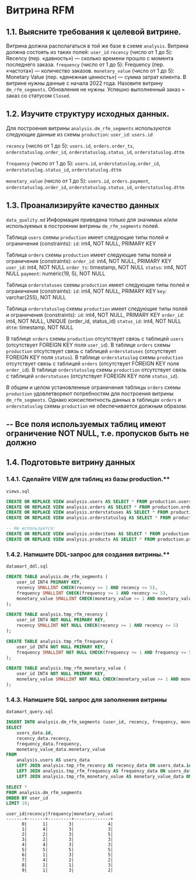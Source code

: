 # Витрина RFM

## 1.1. Выясните требования к целевой витрине.
Витрина должна располагаться в той же базе в схеме `analysis`.
Витрина должна состоять из таких полей:
`user_id`
`recency` (число от 1 до 5): Recency (пер. «давность») — сколько времени прошло с момента последнего заказа.
`frequency` (число от 1 до 5): Frequency (пер. «частота») — количество заказов.
`monetary_value` (число от 1 до 5): Monetary Value (пер. «денежная ценность») — сумма затрат клиента.
В витрине нужны данные с начала 2022 года.
Назовите витрину `dm_rfm_segments`.
Обновления не нужны.
Успешно выполненный заказ = заказ со статусом `Closed`.

## 1.2. Изучите структуру исходных данных.
Для построения витрины `analysis.dm_rfm_segments` используются следующие данные из схемы `production`:
`user_id`: `users.id`

`recency` (число от 1 до 5):
`users.id`, `orders.order_ts`, `orderstatuslog.order_id`, `orderstatuslog.status_id`, `orderstatuslog.dttm`

`frequency` (число от 1 до 5):
`users.id`, `orderstatuslog.order_id`, `orderstatuslog.status_id`, `orderstatuslog.dttm`

`monetary_value` (число от 1 до 5):
`users.id`, `orders.payment`, `orderstatuslog.order_id`, `orderstatuslog.status_id`, `orderstatuslog.dttm`

## 1.3. Проанализируйте качество данных
`data_quality.md`
Информация приведена только для значимых и/или используемых в построении витрины `dm_rfm_segments` полей.

Таблица `users` схемы `production` имеет следующие типы полей и ограничения (constraints):
`id`: int4, NOT NULL, PRIMARY KEY

Таблица `orders` схемы `production` имеет следующие типы полей и ограничения (constraints):
`order_id`: int4, NOT NULL, PRIMARY KEY
`user_id`: int4, NOT NULL
`order_ts`: timestamp, NOT NULL
`status`: int4, NOT NULL
`payment`: numeric(19, 5), NOT NULL

Таблица `orderstatuses` схемы `production` имеет следующие типы полей и ограничения (constraints):
`ìd`: int4, NOT NULL, PRIMARY KEY
`key`: varchar(255), NOT NULL

Таблица `orderstatuslog` схемы `production` имеет следующие типы полей и ограничения (constraints):
`id`: int4, NOT NULL, PRIMARY KEY
`order_id`: int4, NOT NULL, UNIQUE (order_id, status_id)
`status_id`: int4, NOT NULL
`dttm`: timestamp, NOT NULL

В таблице `orders` схемы `production` отсутствует связь с таблицей `users` (отсутствует FOREIGN KEY поля `user_id`).
В таблице `orders` схемы `production` отсутствует связь с таблицей `orderstatuses` (отсутствует FOREIGN KEY поля `status`).
В таблице `orderstatuslog` схемы `production` отсутствует связь с таблицей `orders` (отсутствует FOREIGN KEY поля `order_id`).
В таблице `orderstatuslog` схемы `production` отсутствует связь с таблицей `orderstatuses` (отсутствует FOREIGN KEY поля `status_id`).

В общем и целом установленные ограничения таблицы `orders` схемы `production` удовлетворяют потребностям для построения витрины `dm_rfm_segments`.
Однако консистентность данных в таблицах `orders` и `orderstatuslog` схемы `production` не обеспечивается должным образом.

-- Все поля используемых таблиц имеют ограничение NOT NULL, т.е. пропусков быть не должно
-- 


## 1.4. Подготовьте витрину данных

### 1.4.1. Сделайте VIEW для таблиц из базы production.**
`views.sql`
```SQL
CREATE OR REPLACE VIEW analysis.users AS SELECT * FROM production.users;
CREATE OR REPLACE VIEW analysis.orders AS SELECT * FROM production.orders;
CREATE OR REPLACE VIEW analysis.orderstatuses AS SELECT * FROM production.orderstatuses;
CREATE OR REPLACE VIEW analysis.orderstatuslog AS SELECT * FROM production.orderstatuslog;

-- Не используется:
CREATE OR REPLACE VIEW analysis.orderitems AS SELECT * FROM production.orderitems;
CREATE OR REPLACE VIEW analysis.products AS SELECT * FROM production.products;
```

### 1.4.2. Напишите DDL-запрос для создания витрины.**
`datamart_ddl.sql`
```SQL
CREATE TABLE analysis.dm_rfm_segments (
    user_id INT4 PRIMARY KEY,
    recency SMALLINT CHECK(recency >= 1 AND recency <= 5),
    frequency SMALLINT CHECK(frequency >= 1 AND recency <= 5),
    monetary_value SMALLINT CHECK(monetary_value >= 1 AND monetary_value <= 5)
);

CREATE TABLE analysis.tmp_rfm_recency (
    user_id INT4 NOT NULL PRIMARY KEY,
    recency SMALLINT NOT NULL CHECK(recency >= 1 AND recency <= 5)
);

CREATE TABLE analysis.tmp_rfm_frequency (
    user_id INT4 NOT NULL PRIMARY KEY,
    frequency SMALLINT NOT NULL CHECK(frequency >= 1 AND frequency <= 5)
);

CREATE TABLE analysis.tmp_rfm_monetary_value (
    user_id INT4 NOT NULL PRIMARY KEY,
    monetary_value SMALLINT NOT NULL CHECK(monetary_value >= 1 AND monetary_value <= 5)
);
```

### 1.4.3. Напишите SQL запрос для заполнения витрины
`datamart_query.sql`
```SQL
INSERT INTO analysis.dm_rfm_segments (user_id, recency, frequency, monetary_value)
SELECT
    users_data.id, 
    recency_data.recency,
    frequency_data.frequency,
    monetary_value_data.monetary_value 
FROM
    analysis.users AS users_data
    LEFT JOIN analysis.tmp_rfm_recency AS recency_data ON users_data.id = recency_data.user_id 
    LEFT JOIN analysis.tmp_rfm_frequency AS frequency_data ON users_data.id = frequency_data.user_id 
    LEFT JOIN analysis.tmp_rfm_monetary_value AS monetary_value_data ON users_data.id = monetary_value_data.user_id;
```

```SQL
SELECT * 
FROM analysis.dm_rfm_segments
ORDER BY user_id
LIMIT 10;
```

```
user_id|recency|frequency|monetary_value|
-------+-------+---------+--------------+
      0|      1|        3|             4|
      1|      4|        3|             3|
      2|      2|        3|             5|
      3|      2|        3|             3|
      4|      4|        3|             3|
      5|      5|        5|             5|
      6|      1|        3|             5|
      7|      4|        2|             2|
      8|      1|        1|             3|
      9|      1|        3|             2|
```

